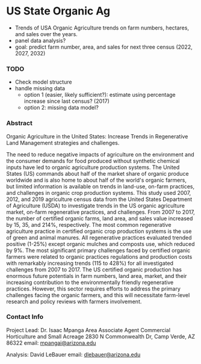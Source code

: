 # US State Organic Ag

- Trends of USA Organic Agriculture trends on farm numbers, hectares, and sales over the years.
- panel data analysis?
- goal: predict farm number, area, and sales for next three census (2022, 2027, 2032)

### TODO

- Check model structure
- handle missing data 
  - option 1 (easier, likely sufficient?): estimate using percentage increase since last census? (2017)
  - option 2: missing data model?

### Abstract

Organic Agriculture in the United States: Increase Trends in Regenerative Land
Management strategies and challenges.

The need to reduce negative impacts of agriculture on the environment and the consumer
demands for food produced without synthetic chemical inputs have led to organic agriculture
production systems. The United States (US) commands about half of the market share of
organic produce worldwide and is also home to about half of the world's organic farmers, but
limited information is available on trends in land-use, on-farm practices, and challenges in
organic crop production systems. This study used 2007, 2012, and 2019 agriculture census data
from the United States Department of Agriculture (USDA) to investigate trends in the US
organic agriculture market, on-farm regenerative practices, and challenges. From 2007 to 2017, the
number of certified organic farms, land area, and sales value increased by 15, 35, and 214%,
respectively. The most common regenerative agriculture practice in certified organic crop
production systems is the use of green and animal manures. All regenerative practices
evaluated trended positive (1-25%) except organic mulches and composts use, which reduced
by 9%. The most significant primary challenges faced by certified organic farmers were related
to organic practices regulations and production costs with remarkably increasing trends (115
to 428%) for all investigated challenges from 2007 to 2017. The US certified organic production
has enormous future potentials in farm numbers, land area, market, and their increasing
contribution to the environmentally friendly regenerative practices. However, this sector
requires efforts to address the primary challenges facing the organic farmers, and this will
necessitate farm-level research and policy reviews with farmers involvement.

### Contact Info

Project Lead: Dr. Isaac Mpanga
Area Associate Agent
Commercial Horticulture and Small Acreage
2830 N Commonwealth Dr, Camp Verde, AZ 86322
email: mpangai@arizona.edu


Analysis: 
David LeBauer 
email: dlebauer@arizona.edu